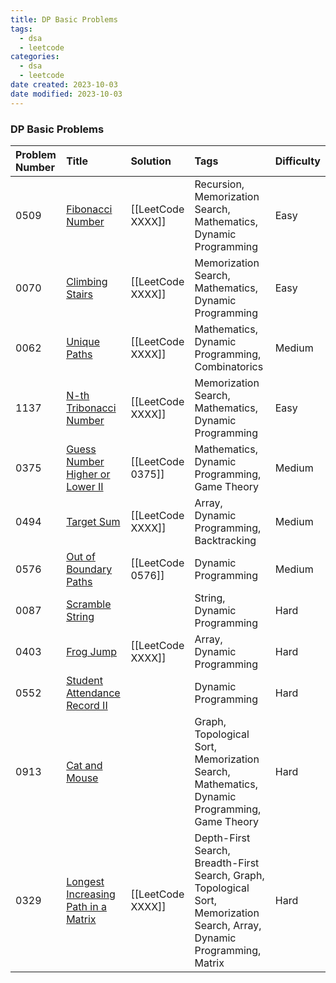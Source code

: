 ```yaml
---
title: DP Basic Problems
tags:
  - dsa
  - leetcode
categories:
  - dsa
  - leetcode
date created: 2023-10-03
date modified: 2023-10-03
---
```


### DP Basic Problems

| Problem Number | Title | Solution | Tags | Difficulty |
| :------ | :------ | :------ | :------ | :------ |
| 0509 | [Fibonacci Number](https://leetcode.com/problems/fibonacci-number/) | [[LeetCode XXXX]] | Recursion, Memorization Search, Mathematics, Dynamic Programming | Easy |
| 0070 | [Climbing Stairs](https://leetcode.com/problems/climbing-stairs/) | [[LeetCode XXXX]] | Memorization Search, Mathematics, Dynamic Programming | Easy |
| 0062 | [Unique Paths](https://leetcode.com/problems/unique-paths/) | [[LeetCode XXXX]] | Mathematics, Dynamic Programming, Combinatorics | Medium |
| 1137 | [N-th Tribonacci Number](https://leetcode.com/problems/n-th-tribonacci-number/) | [[LeetCode XXXX]] | Memorization Search, Mathematics, Dynamic Programming | Easy |
| 0375 | [Guess Number Higher or Lower II](https://leetcode.com/problems/guess-number-higher-or-lower-ii/) | [[LeetCode 0375]] | Mathematics, Dynamic Programming, Game Theory | Medium |
| 0494 | [Target Sum](https://leetcode.com/problems/target-sum/) | [[LeetCode XXXX]] | Array, Dynamic Programming, Backtracking | Medium |
| 0576 | [Out of Boundary Paths](https://leetcode.com/problems/out-of-boundary-paths/) | [[LeetCode 0576]] | Dynamic Programming | Medium |
| 0087 | [Scramble String](https://leetcode.com/problems/scramble-string/) |  | String, Dynamic Programming | Hard |
| 0403 | [Frog Jump](https://leetcode.com/problems/frog-jump/) | [[LeetCode XXXX]] | Array, Dynamic Programming | Hard |
| 0552 | [Student Attendance Record II](https://leetcode.com/problems/student-attendance-record-ii/) |  | Dynamic Programming | Hard |
| 0913 | [Cat and Mouse](https://leetcode.com/problems/cat-and-mouse/) |  | Graph, Topological Sort, Memorization Search, Mathematics, Dynamic Programming, Game Theory | Hard |
| 0329 | [Longest Increasing Path in a Matrix](https://leetcode.com/problems/longest-increasing-path-in-a-matrix/) | [[LeetCode XXXX]] | Depth-First Search, Breadth-First Search, Graph, Topological Sort, Memorization Search, Array, Dynamic Programming, Matrix | Hard |
